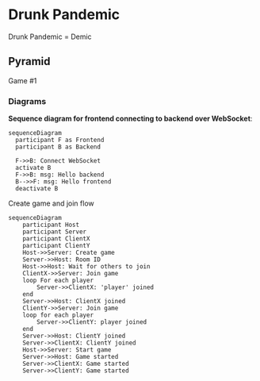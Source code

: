 # Drunk Pandemic

Drunk Pandemic = Demic

## Pyramid

Game #1

### Diagrams

**Sequence diagram for frontend connecting to backend over WebSocket**:

```mermaid
sequenceDiagram
  participant F as Frontend
  participant B as Backend

  F->>B: Connect WebSocket
  activate B
  F->>B: msg: Hello backend
  B-->>F: msg: Hello frontend
  deactivate B
```

Create game and join flow
```mermaid
sequenceDiagram
    participant Host
    participant Server
    participant ClientX
    participant ClientY
    Host->>Server: Create game
    Server->>Host: Room ID
    Host->>Host: Wait for others to join
    ClientX->>Server: Join game
    loop For each player
        Server->>ClientX: 'player' joined
    end
    Server->>Host: ClientX joined
    ClientY->>Server: Join game
    loop for each player
        Server->>ClientY: player joined
    end
    Server->>Host: ClientY joined
    Server->>ClientX: ClientY joined
    Host->>Server: Start game
    Server->>Host: Game started
    Server->>ClientX: Game started
    Server->>ClientY: Game started
```